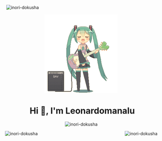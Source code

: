 <p align="left">&nbsp;<img src="https://komarev.com/ghpvc/?username=inori-dokusha&label=Profile%20views&color=0e75b6&style=flat" alt="inori-dokusha" /> </p>
<div align="center">
  <img src="guitar-amp-electric-guitar.gif">
</div>
<h1 align="center">&nbsp;Hi 👋, I'm Leonardomanalu</h1>
<div align="center">
  <img src="https://github-readme-stats.vercel.app/api/top-langs/?username=Inori-dokusha&theme=vue-dark&hide_border=false&include_all_commits=false&count_private=false&layout=compact" alt="inori-dokusha" />
</div>
<p align="center">
  <img align="left" src="https://github-readme-stats.vercel.app/api?username=Inori-dokusha&theme=vue-dark&hide_border=false&include_all_commits=false&count_private=false" alt="inori-dokusha" />
  <img align="right" src="https://nirzak-streak-stats.vercel.app/?user=Inori-dokusha&theme=vue-dark&hide_border=false" alt="inori-dokusha" /></p>
</p>

